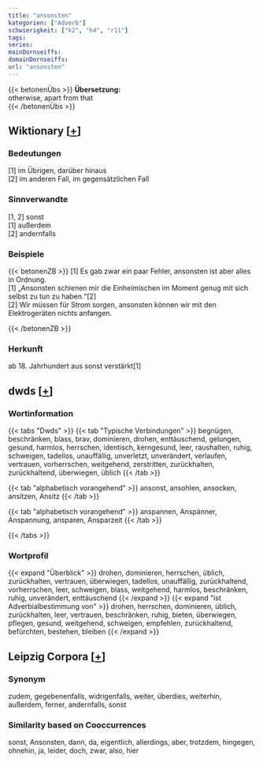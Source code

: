 ```yaml
---
title: "ansonsten"
kategorien: ["Adverb"]
schwierigkeit: ["k2", "h4", "r11"]
tags:
series:
mainDornseiffs:
domainDornseiffs:
url: "ansonsten"
---
```


{{< betonenÜbs >}}
**Übersetzung:**  
otherwise, apart from that  
{{< /betonenÜbs >}}

## Wiktionary [[+](https://de.wiktionary.org/wiki/ansonsten)]

### Bedeutungen
[1] im Übrigen, darüber hinaus  
[2] im anderen Fall, im gegensätzlichen Fall  

### Sinnverwandte
[1, 2] sonst  
[1] außerdem  
[2] andernfalls  

### Beispiele
{{< betonenZB >}}
[1] Es gab zwar ein paar Fehler, ansonsten ist aber alles in Ordnung.  
[1] „Ansonsten schienen mir die Einheimischen im Moment genug mit sich selbst zu tun zu haben.“[2]  
[2] Wir müssen für Strom sorgen, ansonsten können wir mit den Elektrogeräten nichts anfangen.  

{{< /betonenZB >}}
### Herkunft
ab 18. Jahrhundert aus sonst verstärkt[1]  



## dwds [[+](https://www.dwds.de/wb/ansonsten)]

### Wortinformation
{{< tabs "Dwds" >}}
{{< tab "Typische Verbindungen" >}}
begnügen, beschränken, blass, brav, dominieren, drohen, enttäuschend, gelungen, gesund, harmlos, herrschen, identisch, kerngesund, leer, raushalten, ruhig, schweigen, tadellos, unauffällig, unverletzt, unverändert, verlaufen, vertrauen, vorherrschen, weitgehend, zerstritten, zurückhalten, zurückhaltend, überwiegen, üblich
{{< /tab >}}

{{< tab "alphabetisch vorangehend" >}}
ansonst, ansohlen, ansocken, ansitzen, Ansitz
{{< /tab >}}

{{< tab "alphabetisch vorangehend" >}}
anspannen, Anspänner, Anspannung, ansparen, Ansparzeit
{{< /tab >}}

{{< /tabs >}}

### Wortprofil
{{< expand "Überblick" >}} drohen, dominieren, herrschen, üblich, zurückhalten, vertrauen, überwiegen, tadellos, unauffällig, zurückhaltend, vorherrschen, leer, schweigen, blass, weitgehend, harmlos, beschränken, ruhig, unverändert, enttäuschend {{< /expand >}}
{{< expand "ist Adverbialbestimmung von" >}} drohen, herrschen, dominieren, üblich, zurückhalten, leer, vertrauen, beschränken, ruhig, bieten, überwiegen, pflegen, gesund, weitgehend, schweigen, empfehlen, zurückhaltend, befürchten, bestehen, bleiben {{< /expand >}}

## Leipzig Corpora [[+](https://corpora.uni-leipzig.de/en/res?word=ansonsten&corpusId=deu_newscrawl-public_2018)]


### Synonym
zudem, gegebenenfalls, widrigenfalls, weiter, überdies, weiterhin, außerdem, ferner, andernfalls, sonst


### Similarity based on Cooccurrences
sonst, Ansonsten, dann, da, eigentlich, allerdings, aber, trotzdem, hingegen, ohnehin, ja, leider, doch, zwar, also, hier


